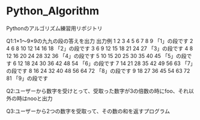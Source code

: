 # Python_Algorithm
Pythonのアルゴリズム練習用リポジトリ

Q1:1×1～9×9の九九の段の答えを出力
出力例
1 2 3 4 5 6 7 8 9 「1」の段です
2 4 6 8 10 12 14 16 18 「2」の段です
3 6 9 12 15 18 21 24 27 「3」の段です
4 8 12 16 20 24 28 32 36 「4」の段です
5 10 15 20 25 30 35 40 45 「5」の段です
6 12 18 24 30 36 42 48 54 「6」の段です
7 14 21 28 35 42 49 56 63 「7」の段です
8 16 24 32 40 48 56 64 72 「8」の段です
9 18 27 36 45 54 63 72 81 「9」の段です

Q2:ユーザーから数字を受けとって、受取った数字が3の倍数の時にfoo、それ以外の時はnooと出力

Q3:ユーザーから2つの数字を受取って、その数の和を返すプログラム
